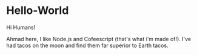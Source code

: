 # Hello-World

Hi Humans!

Ahmad here, I like Node.js and Cofeescript (that's what i'm made of!).
I've had tacos on the moon and find them far superior to Earth tacos.
